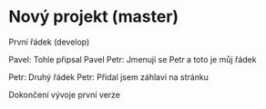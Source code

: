 # Nový projekt (master)

První řádek (develop)

Pavel: Tohle připsal Pavel
Petr: Jmenuji se Petr a toto je můj řádek


Petr: Druhý řádek
Petr: Přidal jsem záhlaví na stránku

Dokončení vývoje první verze